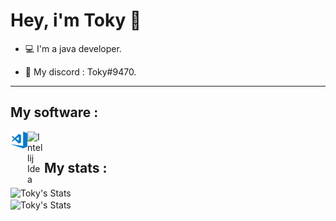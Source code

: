 # Hey, i'm Toky 👋

- 💻 I'm a java developer.

- 📌 My discord : Toky#9470.

---

## My software :

<img align="left" alt="Visual Studio Code" width="27px" src="https://raw.githubusercontent.com/github/explore/80688e429a7d4ef2fca1e82350fe8e3517d3494d/topics/visual-studio-code/visual-studio-code.png"/>
<img align="left" alt="Intellij Idea" width="27px" src="https://resources.jetbrains.com/storage/products/intellij-idea/img/meta/intellij-idea_logo_300x300.png"/>
<br/>

## My stats :

<img align="center" alt="Toky's Stats" src="https://github-readme-stats.vercel.app/api?username=Toky-Dev&show_icons=true&hide_border=true&theme=tokyonight" />
<br/>
<img align="center" alt="Toky's Stats" src="https://github-readme-stats.vercel.app/api/top-langs/?username=Toky-Dev&show_icons=true&layout=compact&hide_border=true&theme=tokyonight" />
